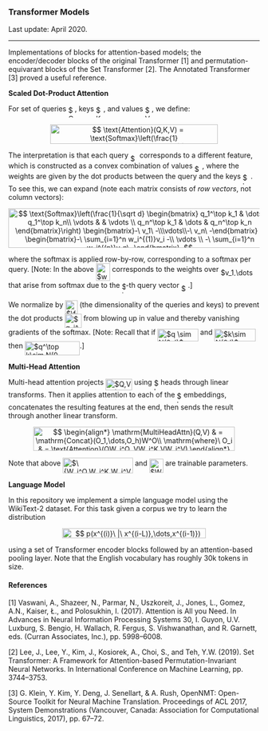 ### Transformer Models

Last update: April 2020.

---

Implementations of blocks for attention-based models; the encoder/decoder blocks of the original Transformer [1] and permutation-equivarant blocks of the Set Transformer [2]. The Annotated Transformer [3] proved a useful reference.

**Scaled Dot-Product Attention**

For set of queries <img alt="$Q$" src="svgs/1afcdb0f704394b16fe85fb40c45ca7a.svg" align="middle" width="12.99542474999999pt" height="22.465723500000017pt"/>, keys <img alt="$K$" src="svgs/d6328eaebbcd5c358f426dbea4bdbf70.svg" align="middle" width="15.13700594999999pt" height="22.465723500000017pt"/>, and values <img alt="$V$" src="svgs/a9a3a4a202d80326bda413b5562d5cd1.svg" align="middle" width="13.242037049999992pt" height="22.465723500000017pt"/>, we define:
<p align="center"><img alt="$$&#10;\text{Attention}(Q,K,V) = \text{Softmax}\left(\frac{1}{\sqrt{d_k}}QK^\top\right)V.&#10;$$" src="svgs/f8f408989954b0201f9cb8f8143142a7.svg" align="middle" width="336.35182844999997pt" height="39.452455349999994pt"/></p>


The interpretation is that each query <img alt="$q_k$" src="svgs/acc433299a99053a1abda8186a07965d.svg" align="middle" width="14.604341399999988pt" height="14.15524440000002pt"/> corresponds to a different feature, which is constructed as a convex combination of values <img alt="$v_k$" src="svgs/eaf0887cdc4cb5f8e69a7796f143c3eb.svg" align="middle" width="15.23409524999999pt" height="14.15524440000002pt"/>, where the weights are given by the dot products between the query and the keys <img alt="$k_k$" src="svgs/1271cba53526e0c04aa67fe6b06300be.svg" align="middle" width="15.82390589999999pt" height="22.831056599999986pt"/>. To see this, we can expand (note each matrix consists of *row vectors*, not column vectors):
<p align="center"><img alt="$$&#10;\text{Softmax}\left(\frac{1}{\sqrt d}&#10;\begin{bmatrix}&#10;q_1^\top k_1 &amp; \dots &amp; q_1^\top k_n\\&#10;\vdots &amp; &amp; \vdots \\&#10;q_n^\top k_1 &amp; \dots &amp; q_n^\top k_n&#10;\end{bmatrix}\right) \begin{bmatrix}-\ v_1\ -\\\vdots\\-\ v_n\ -\end{bmatrix} = &#10;\begin{bmatrix}-\ \sum_{i=1}^n w_i^{(1)}v_i -\\ \vdots \\ -\ \sum_{i=1}^n w_i^{(n)}v_n\ -\end{bmatrix},&#10;$$" src="svgs/2ccfcb2061cb8c5781cfe11355e8a20c.svg" align="middle" width="527.0764224pt" height="78.9048876pt"/></p>


where the softmax is applied row-by-row, corresponding to a softmax per query. [Note: In the above <img alt="$w_i^{(j)}$" src="svgs/457aecf08c6a732074bee5cb6c63f1d8.svg" align="middle" width="28.58936519999999pt" height="34.337843099999986pt"/> corresponds to the weights over <img alt="$v_1,\dots,v_n$" src="svgs/ee7eaced4e0a124d979846e13ba6d445.svg" align="middle" width="67.9660311pt" height="14.15524440000002pt"/> that arise from softmax due to the <img alt="$j$" src="svgs/36b5afebdba34564d884d347484ac0c7.svg" align="middle" width="7.710416999999989pt" height="21.68300969999999pt"/>-th query vector <img alt="$q_j$" src="svgs/afb133b4c3a4f1dc590243e9cef58b5b.svg" align="middle" width="13.44282059999999pt" height="14.15524440000002pt"/>.]



We normalize by <img alt="$\frac{1}{\sqrt d_k}$" src="svgs/7e4778c404d57e72596a666d4b00aba4.svg" align="middle" width="24.828348599999995pt" height="27.77565449999998pt"/> (the dimensionality of the queries and keys) to prevent the dot products <img alt="$q_i^\top k_j$" src="svgs/3817f7dd1bbbf640839560cd731979e0.svg" align="middle" width="33.68638844999999pt" height="27.91243950000002pt"/> from blowing up in value and thereby vanishing gradients of the softmax. [Note: Recall that if <img alt="$q \sim N(0, I)$" src="svgs/bec5a0818a78fe9cb64487ed59215094.svg" align="middle" width="81.67217849999999pt" height="24.65753399999998pt"/> and <img alt="$k\sim N(0,I)$" src="svgs/02eeb1563a72b89acb72200cd566dd79.svg" align="middle" width="82.8194532pt" height="24.65753399999998pt"/> then <img alt="$q^\top k\sim N(0, d_k)$" src="svgs/4eb4f5aa82a38184e9c8cc444e34db12.svg" align="middle" width="109.97139779999999pt" height="27.91243950000002pt"/>.]

**Multi-Head Attention**

Multi-head attention projects <img alt="$Q,V,K$" src="svgs/a802f68e319c5b6b9ff81cfceadb03ae.svg" align="middle" width="53.24649329999999pt" height="22.465723500000017pt"/> using <img alt="$h$" src="svgs/2ad9d098b937e46f9f58968551adac57.svg" align="middle" width="9.47111549999999pt" height="22.831056599999986pt"/> heads through linear transforms. Then it applies attention to each of the <img alt="$h$" src="svgs/2ad9d098b937e46f9f58968551adac57.svg" align="middle" width="9.47111549999999pt" height="22.831056599999986pt"/> embeddings, concatenates the resulting features at the end, then sends the result through another linear transform.
<p align="center"><img alt="$$&#10;\begin{align*}&#10;\mathrm{MultiHeadAttn}(Q,V) &amp; = \mathrm{Concat}(O_1,\dots,O_h)W^O\\&#10;\mathrm{where}\ O_i &amp; = \text{Attention}(QW_i^Q, VW_i^K,VW_i^V)&#10;\end{align*}&#10;$$" src="svgs/a51296ad6a6593fe5def10dab4d9001d.svg" align="middle" width="403.2638775pt" height="47.48807745pt"/></p>



Note that above <img alt="$\{W_i^Q,W_i^K,W_i^V\}_{i=1}^h$" src="svgs/f9b3db74710c335cd514a1235fb9a5e8.svg" align="middle" width="141.03335894999998pt" height="31.525041899999984pt"/> and <img alt="$W^O$" src="svgs/e2187303a2bc2de82c270978ec834929.svg" align="middle" width="28.16078594999999pt" height="27.6567522pt"/> are trainable parameters. 

**Language Model**

In this repository we implement a simple language model using the WikiText-2 dataset. For this task given a corpus we try to learn the distribution
<p align="center"><img alt="$$&#10;p(x^{(i)}\ |\ x^{(i-L)},\dots,x^{(i-1)}) \sim \mathrm{Categorical}&#10;$$" src="svgs/093d3388d0bc9e943d82a4048faf2752.svg" align="middle" width="287.89691369999997pt" height="19.526994300000002pt"/></p>
using a set of Transformer encoder blocks followed by an attention-based pooling layer. Note that the English vocabulary has roughly 30k tokens in size.

#### References

[1] Vaswani, A., Shazeer, N., Parmar, N., Uszkoreit, J., Jones, L., Gomez, A.N., Kaiser, Ł., and Polosukhin, I. (2017). Attention is All you Need. In Advances in Neural Information Processing Systems 30, I. Guyon, U.V. Luxburg, S. Bengio, H. Wallach, R. Fergus, S. Vishwanathan, and R. Garnett, eds. (Curran Associates, Inc.), pp. 5998–6008.

[2] Lee, J., Lee, Y., Kim, J., Kosiorek, A., Choi, S., and Teh, Y.W. (2019). Set Transformer: A Framework for Attention-based Permutation-Invariant Neural Networks. In International Conference on Machine Learning, pp. 3744–3753.

[3] G. Klein, Y. Kim, Y. Deng, J. Senellart, & A. Rush, OpenNMT: Open-Source Toolkit for Neural Machine Translation. Proceedings of ACL 2017, System Demonstrations (Vancouver, Canada: Association for Computational Linguistics, 2017), pp. 67–72.